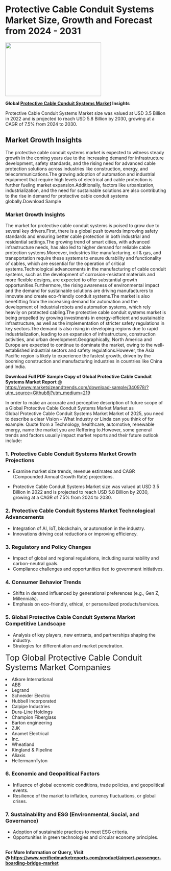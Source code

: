 <H1>Protective Cable Conduit Systems Market Size, Growth and Forecast from 2024 - 2031</H1><img class="aligncenter size-medium wp-image-584254" src="https://thirdeyenews.in/wp-content/uploads/2024/09/Global-Market-Research-300x168.jpeg" alt="" width="300" height="168" /><p><strong>Global&nbsp;<a href="https://www.marketsizeandtrends.com/download-sample/340978/?utm_source=Github8j?utm_medium=219">Protective Cable Conduit Systems Market</a> Insights</strong></p><p>Protective Cable Conduit Systems Market size was valued at USD 3.5 Billion in 2022 and is projected to reach USD 5.8 Billion by 2030, growing at a CAGR of 7.5% from 2024 to 2030.</p><p><h2>Market Growth Insights</h2> The protective cable conduit systems market is expected to witness steady growth in the coming years due to the increasing demand for infrastructure development, safety standards, and the rising need for advanced cable protection solutions across industries like construction, energy, and telecommunications.The growing adoption of automation and industrial equipment that require high levels of electrical and cable protection is further fueling market expansion.Additionally, factors like urbanization, industrialization, and the need for sustainable solutions are also contributing to the rise in demand for protective cable conduit systems globally.Download Sample <h3>Market Growth Insights</h3> The market for protective cable conduit systems is poised to grow due to several key drivers.First, there is a global push towards improving safety standards and ensuring better cable protection in both industrial and residential settings.The growing trend of smart cities, with advanced infrastructure needs, has also led to higher demand for reliable cable protection systems.Moreover, industries like manufacturing, oil & gas, and transportation require these systems to ensure durability and functionality of cables, which are essential for the operation of critical systems.Technological advancements in the manufacturing of cable conduit systems, such as the development of corrosion-resistant materials and more flexible designs, are expected to offer substantial growth opportunities.Furthermore, the rising awareness of environmental impact and the demand for sustainable solutions are driving manufacturers to innovate and create eco-friendly conduit systems.The market is also benefitting from the increasing demand for automation and the development of industrial robots and automation systems, which rely heavily on protected cabling.The protective cable conduit systems market is being propelled by growing investments in energy-efficient and sustainable infrastructure, as well as the implementation of stricter safety regulations in key sectors.The demand is also rising in developing regions due to rapid industrialization, leading to an expansion of infrastructure, construction activities, and urban development.Geographically, North America and Europe are expected to continue to dominate the market, owing to the well-established industrial sectors and safety regulations.However, the Asia Pacific region is likely to experience the fastest growth, driven by the booming construction and manufacturing industries in countries like China and India.</p><p><span class=""><strong>Download Full PDF Sample Copy of Global Protective Cable Conduit Systems Market Report</strong> @ <a href="https://www.marketsizeandtrends.com/download-sample/340978/?utm_source=Github8j?utm_medium=219" target="_blank">https://www.marketsizeandtrends.com/download-sample/340978/?utm_source=Github8j?utm_medium=219</a></span></p><p>In order to make an accurate and perceptive description of future scope of a Global&nbsp;Protective Cable Conduit Systems Market Market as Global&nbsp;Protective Cable Conduit Systems Market Market of 2025, you need to describe a clear Vision &ndash; What Industry or Linda can you think of for example: Quote from a Technology, healthcare, automotive, renewable energy, name the market you are Reffering to.However, some general trends and factors usually impact market reports and their future outlook include:</p><h3>1.&nbsp;<strong>Protective Cable Conduit Systems Market Growth Projections</strong></h3><ul><li>Examine market size trends, revenue estimates and CAGR (Compounded Annual Growth Rate) projections.</li><li><p>Protective Cable Conduit Systems Market size was valued at USD 3.5 Billion in 2022 and is projected to reach USD 5.8 Billion by 2030, growing at a CAGR of 7.5% from 2024 to 2030.</p></li></ul><h3>2.&nbsp;<strong>Protective Cable Conduit Systems Market Technological Advancements</strong></h3><ul><li>Integration of AI, IoT, blockchain, or automation in the industry.</li><li>Innovations driving cost reductions or improving efficiency.</li></ul><h3>3.&nbsp;<strong>Regulatory and Policy Changes</strong></h3><ul><li>Impact of global and regional regulations, including sustainability and carbon-neutral goals.</li><li>Compliance challenges and opportunities tied to government initiatives.</li></ul><h3>4.&nbsp;<strong>Consumer Behavior Trends</strong></h3><ul><li>Shifts in demand influenced by generational preferences (e.g., Gen Z, Millennials).</li><li>Emphasis on eco-friendly, ethical, or personalized products/services.</li></ul><h3>5.&nbsp;<strong>Global Protective Cable Conduit Systems Market Competitive Landscape</strong></h3><ul><li>Analysis of key players, new entrants, and partnerships shaping the industry.</li><li>Strategies for differentiation and market penetration.</li></ul><p data-pm-slice="1 1 []"><span style="color: inherit; font-family: inherit; font-size: 25px;">Top Global Protective Cable Conduit Systems Market Companies</span></p><div class="" data-test-id=""><p><li>Atkore International</li><li> ABB</li><li> Legrand</li><li> Schneider Electric</li><li> Hubbell Incorporated</li><li> Calpipe Industries</li><li> Dura-Line Holdings</li><li> Champion Fiberglass</li><li> Barton engineering</li><li> ZJK</li><li> Anamet Electrical</li><li> Inc.</li><li> Wheatland</li><li> Kingland & Pipeline</li><li> Aliaxis</li><li> HellermannTyton</li></p></div><h3>6.&nbsp;<strong>Economic and Geopolitical Factors</strong></h3><ul><li>Influence of global economic conditions, trade policies, and geopolitical events.</li><li>Resilience of the market to inflation, currency fluctuations, or global crises.</li></ul><h3>7.&nbsp;<strong>Sustainability and ESG (Environmental, Social, and Governance)</strong></h3><ul><li>Adoption of sustainable practices to meet ESG criteria.</li><li>Opportunities in green technologies and circular economy principles.</li></ul><h2><strong style="font-size: 14px;">For More Information or Query, Visit @&nbsp;</strong><a style="background-color: #ffffff; font-size: 14px;" href="https://www.marketsizeandtrends.com/report/protective-cable-conduit-systems-market/" target="_blank">https://www.verifiedmarketreports.com/product/airport-passenger-boarding-bridge-market</a></h2>
